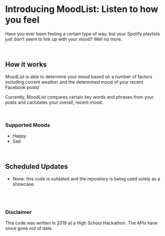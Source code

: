 # Introducing MoodList: Listen to how you feel

Have you ever been feeling a certain type of way, but your Spotify playlists just don't seem to link up with your mood? Well no more.

</br>

## How it works

MoodList is able to determine your mood based on a number of factors including current weather and the determined mood of your recent Facebook posts!
</br>

Currently, MoodList compares certain key words and phrases from your posts and caclulates your overall, recent mood. 

</br>

### Supported Moods
- Happy
- Sad

</br>

## Scheduled Updates

- None: this code is outdated and the repository is being used solely as a showcase.

</br></br>

### Disclaimer
This code was written in 2019 at a High School Hackathon. The APIs have since gone out of date.
